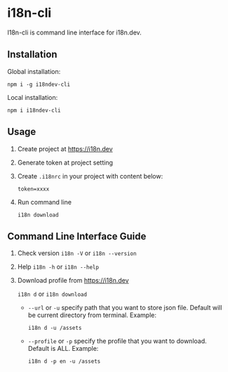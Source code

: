 # i18n-cli

I18n-cli is command line interface for i18n.dev.

## Installation

Global installation:

`npm i -g i18ndev-cli`

Local installation:

`npm i i18ndev-cli`

## Usage

1. Create project at https://i18n.dev
2. Generate token at project setting
3. Create `.i18nrc` in your project with content below:

    ```
    token=xxxx
    ```
4. Run command line 

    ```
    i18n download
    ```

## Command Line Interface Guide

1. Check version
    `i18n -V` or `i18n --version`

2. Help
    `i18n -h` or `i18n --help`

3. Download profile from https://i18n.dev

    `i18n d` or `i18n download`

    - `--url` or `-u` specify path that you want to store json file. Default will be current directory from terminal.
    Example:
        ```
        i18n d -u /assets
        ```
    - `--profile` or `-p` specify the profile that you want to download. Default is ALL.
    Example:
        ```
        i18n d -p en -u /assets
        ```
